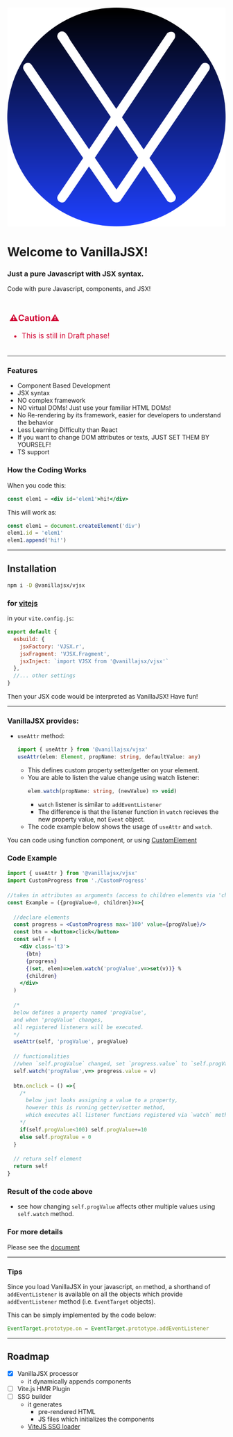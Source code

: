 <div class='center'>

![logo](./vjsx.svg)

#  Welcome to VanillaJSX!

### Just a pure Javascript with JSX syntax.

Code with pure Javascript, components, and JSX!
</div>


<div class='boxed' style='color: #d20c38; font-size: larger; padding: 0.3rem; border-color: red;'>

### ⚠️Caution⚠️
- This is still in Draft phase!

</div>

---

### Features
- Component Based Development
- JSX syntax
- NO complex framework
- NO virtual DOMs! Just use your familiar HTML DOMs!
- No Re-rendering by its framework, easier for developers to understand the behavior
- Less Learning Difficulty than React
- If you want to change DOM attributes or texts, JUST SET THEM BY YOURSELF!
- TS support



### How the Coding Works
When you code this:
```jsx
const elem1 = <div id='elem1'>hi!</div>
```
This will work as:
```js
const elem1 = document.createElement('div')
elem1.id = 'elem1'
elem1.append('hi!')
```

---


## Installation

```sh
npm i -D @vanillajsx/vjsx
```
### for [vitejs](https://vitejs.dev/)
in your `vite.config.js`:
```js
export default {
  esbuild: {
    jsxFactory: 'VJSX.r',
    jsxFragment: 'VJSX.Fragment',
    jsxInject: `import VJSX from '@vanillajsx/vjsx'`
  },
  //... other settings
}
```
Then your JSX code would be interpreted as VanillaJSX! Have fun!

---


### VanillaJSX provides:
- `useAttr` method:
  ```ts
  import { useAttr } from '@vanillajsx/vjsx'
  useAttr(elem: Element, propName: string, defaultValue: any)
  ```
  - This defines custom property setter/getter on your element.
  - You are able to listen the value change using watch listener:
    ```ts
    elem.watch(propName: string, (newValue) => void)
    ```
    - `watch` listener is similar to `addEventListener` 
    - The difference is that the listener function in `watch` recieves the new property value, not `Event` object.
  - The code example below shows the usage of `useAttr` and `watch`.

You can code using function component, or using [CustomElement](https://developer.mozilla.org/ja/docs/Web/Web_Components/Using_custom_elements)

### Code Example
```jsx
import { useAttr } from '@vanillajsx/vjsx'
import CustomProgress from './CustomProgress'

//takes in attributes as arguments (access to children elements via 'children' attribute)
const Example = ({progValue=0, children})=>{

  //declare elements
  const progress = <CustomProgress max='100' value={progValue}/>
  const btn = <button>click</button>
  const self = (
    <div class='t3'>
      {btn}
      {progress} 
      {(set, elem)=>elem.watch('progValue',v=>set(v))} %
      {children}
    </div>
  )

  /*
  below defines a property named 'progValue',
  and when 'progValue' changes, 
  all registered listeners will be executed.
  */
  useAttr(self, 'progValue', progValue)

  // functionalities
  //when `self.progValue` changed, set `progress.value` to `self.progValue`
  self.watch('progValue',v=> progress.value = v)

  btn.onclick = () =>{
    /*
      below just looks assigning a value to a property,
      however this is running getter/setter method,
      which executes all listener functions registered via `watch` method.
    */
    if(self.progValue<100) self.progValue+=10
    else self.progValue = 0
  }

  // return self element
  return self	
}
```

### Result of the code above
<div id='example-result-space' class='boxed' style='background: #272727cc;'></div>

- see how changing `self.progValue` affects other multiple values using `self.watch` method.

### For more details 

Please see the [document](https://github.com/vanillajsx/VanillaJSX/tree/master/doc)

---

### Tips

Since you load VanillaJSX in your javascript, `on` method, a shorthand of `addEventListener` is available on all the objects which provide `addEventListener` method (i.e. `EventTarget` objects).

This can be simply implemented by the code below:

```js
EventTarget.prototype.on = EventTarget.prototype.addEventListener
```


---

## Roadmap

- [x] VanillaJSX processor
  - it dynamically appends components
- [ ] Vite.js HMR Plugin
- [ ] SSG builder
  - it generates 
    - pre-rendered HTML
    - JS files which initializes the components
  - [ViteJS SSG loader](https://vitejs.dev/guide/ssr.html#ssr-specific-plugin-logic)

